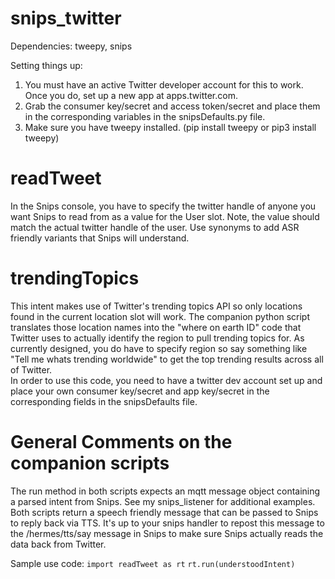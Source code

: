 # snips_twitter
Dependencies: tweepy, snips

Setting things up:
1) You must have an active Twitter developer account for this to work.  Once you do, set up a new app at apps.twitter.com.
2) Grab the consumer key/secret and access token/secret and place them in the corresponding variables in the snipsDefaults.py file.
3) Make sure you have tweepy installed. (pip install tweepy or pip3 install tweepy)

# readTweet
In the Snips console, you have to specify the twitter handle of anyone you want Snips to read from as a value for the User slot.  Note, the value should match the actual twitter handle of the user.  Use synonyms to add ASR friendly variants that Snips will understand.

# trendingTopics
This intent makes use of Twitter's trending topics API so only locations found in the current location slot will work.  The companion python script translates those location names into the "where on earth ID" code that Twitter uses to actually identify the region to pull trending topics for.  As currently designed, you do have to specify region so say something like "Tell me whats trending worldwide" to get the top trending results across all of Twitter.  
In order to use this code, you need to have a twitter dev account set up and place your own consumer key/secret and app key/secret in the corresponding fields in the snipsDefaults file.

# General Comments on the companion scripts
The run method in both scripts expects an mqtt message object containing a parsed intent from Snips.  See my snips_listener for additional examples.
Both scripts return a speech friendly message that can be passed to Snips to reply back via TTS.  It's up to your snips handler to repost this message to the /hermes/tts/say message in Snips to make sure Snips actually reads the data back from Twitter.


Sample use code:
`import readTweet as rt`
`rt.run(understoodIntent)`
